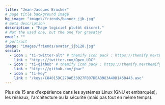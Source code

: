 ```yaml
---
title: "Jean-Jacques Brucker"
# page title background image
bg_image: "images/friends/banner_jjb.jpg"
# meta description
description : "Mage logiciel plutôt discret."
# Not the used one, but the one for gravatar
email: ""
# portrait
image: "images/friends/avatar_jjb128.jpg"
social:
  - icon : "ti-twitter-alt" # themify icon pack : https://themify.me/themify-icons
    link : "https://twitter.com/Open_UDC"
  - icon : "ti-github" # themify icon pack : https://themify.me/themify-icons
    link : "https://github.com/jbar"
  - icon : "ti-key"
    link : "/keys/C84015DC278AE33927FB07DEA3983A40D1458443.asc"
---
```


Plus de 15 ans d'expérience dans les systèmes Linux (GNU et embarqués), les réseaux,
l'architecture ou la sécurité (mais pas tout en même temps).
